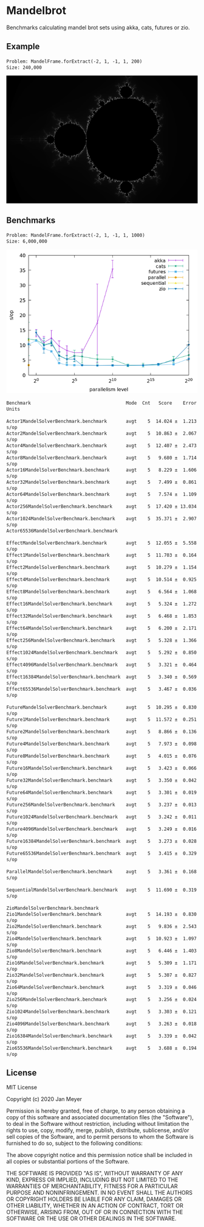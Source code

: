 # Mandelbrot #

Benchmarks calculating mandel brot sets using akka, cats, futures or zio.

## Example ##

```
Problem: MandelFrame.forExtract(-2, 1, -1, 1, 200)
Size: 240,000
```

![Example](example.png)

## Benchmarks ##

```
Problem: MandelFrame.forExtract(-2, 1, -1, 1, 1000)
Size: 6,000,000
```

![Benchmarks](benchmarks.png)

```
Benchmark                                   Mode  Cnt   Score    Error  Units

Actor1MandelSolverBenchmark.benchmark       avgt    5  14.024 ±  1.213   s/op
Actor2MandelSolverBenchmark.benchmark       avgt    5  10.863 ±  2.067   s/op
Actor4MandelSolverBenchmark.benchmark       avgt    5  12.407 ±  2.473   s/op
Actor8MandelSolverBenchmark.benchmark       avgt    5   9.680 ±  1.714   s/op
Actor16MandelSolverBenchmark.benchmark      avgt    5   8.229 ±  1.606   s/op
Actor32MandelSolverBenchmark.benchmark      avgt    5   7.499 ±  0.861   s/op
Actor64MandelSolverBenchmark.benchmark      avgt    5   7.574 ±  1.109   s/op
Actor256MandelSolverBenchmark.benchmark     avgt    5  17.420 ± 13.034   s/op
Actor1024MandelSolverBenchmark.benchmark    avgt    5  35.371 ±  2.907   s/op
Actor65536MandelSolverBenchmark.benchmark

EffectMandelSolverBenchmark.benchmark       avgt    5  12.055 ±  5.558   s/op
Effect1MandelSolverBenchmark.benchmark      avgt    5  11.703 ±  0.164   s/op
Effect2MandelSolverBenchmark.benchmark      avgt    5  10.279 ±  1.154   s/op
Effect4MandelSolverBenchmark.benchmark      avgt    5  10.514 ±  0.925   s/op
Effect8MandelSolverBenchmark.benchmark      avgt    5   6.564 ±  1.068   s/op
Effect16MandelSolverBenchmark.benchmark     avgt    5   5.324 ±  1.272   s/op
Effect32MandelSolverBenchmark.benchmark     avgt    5   6.468 ±  1.853   s/op
Effect64MandelSolverBenchmark.benchmark     avgt    5   6.200 ±  2.171   s/op
Effect256MandelSolverBenchmark.benchmark    avgt    5   5.328 ±  1.366   s/op
Effect1024MandelSolverBenchmark.benchmark   avgt    5   5.292 ±  0.850   s/op
Effect4096MandelSolverBenchmark.benchmark   avgt    5   3.321 ±  0.464   s/op
Effect16384MandelSolverBenchmark.benchmark  avgt    5   3.340 ±  0.569   s/op
Effect65536MandelSolverBenchmark.benchmark  avgt    5   3.467 ±  0.036   s/op

FutureMandelSolverBenchmark.benchmark       avgt    5  10.295 ±  0.830   s/op
Future1MandelSolverBenchmark.benchmark      avgt    5  11.572 ±  0.251   s/op
Future2MandelSolverBenchmark.benchmark      avgt    5   8.866 ±  0.136   s/op
Future4MandelSolverBenchmark.benchmark      avgt    5   7.973 ±  0.098   s/op
Future8MandelSolverBenchmark.benchmark      avgt    5   4.015 ±  0.076   s/op
Future16MandelSolverBenchmark.benchmark     avgt    5   3.423 ±  0.066   s/op
Future32MandelSolverBenchmark.benchmark     avgt    5   3.350 ±  0.042   s/op
Future64MandelSolverBenchmark.benchmark     avgt    5   3.301 ±  0.019   s/op
Future256MandelSolverBenchmark.benchmark    avgt    5   3.237 ±  0.013   s/op
Future1024MandelSolverBenchmark.benchmark   avgt    5   3.242 ±  0.011   s/op
Future4096MandelSolverBenchmark.benchmark   avgt    5   3.249 ±  0.016   s/op
Future16384MandelSolverBenchmark.benchmark  avgt    5   3.273 ±  0.028   s/op
Future65536MandelSolverBenchmark.benchmark  avgt    5   3.415 ±  0.329   s/op

ParallelMandelSolverBenchmark.benchmark     avgt    5   3.361 ±  0.168   s/op

SequentialMandelSolverBenchmark.benchmark   avgt    5  11.690 ±  0.319   s/op

ZioMandelSolverBenchmark.benchmark
Zio1MandelSolverBenchmark.benchmark         avgt    5  14.193 ±  0.830   s/op
Zio2MandelSolverBenchmark.benchmark         avgt    5   9.836 ±  2.543   s/op
Zio4MandelSolverBenchmark.benchmark         avgt    5  10.923 ±  1.097   s/op
Zio8MandelSolverBenchmark.benchmark         avgt    5   6.446 ±  1.403   s/op
Zio16MandelSolverBenchmark.benchmark        avgt    5   5.309 ±  1.171   s/op
Zio32MandelSolverBenchmark.benchmark        avgt    5   5.307 ±  0.827   s/op
Zio64MandelSolverBenchmark.benchmark        avgt    5   3.319 ±  0.046   s/op
Zio256MandelSolverBenchmark.benchmark       avgt    5   3.256 ±  0.024   s/op
Zio1024MandelSolverBenchmark.benchmark      avgt    5   3.303 ±  0.121   s/op
Zio4096MandelSolverBenchmark.benchmark      avgt    5   3.263 ±  0.018   s/op
Zio16384MandelSolverBenchmark.benchmark     avgt    5   3.339 ±  0.042   s/op
Zio65536MandelSolverBenchmark.benchmark     avgt    5   3.688 ±  0.194   s/op
```

## License ##

MIT License

Copyright (c) 2020 Jan Meyer

Permission is hereby granted, free of charge, to any person obtaining a copy
of this software and associated documentation files (the "Software"), to deal
in the Software without restriction, including without limitation the rights
to use, copy, modify, merge, publish, distribute, sublicense, and/or sell
copies of the Software, and to permit persons to whom the Software is
furnished to do so, subject to the following conditions:

The above copyright notice and this permission notice shall be included in all
copies or substantial portions of the Software.

THE SOFTWARE IS PROVIDED "AS IS", WITHOUT WARRANTY OF ANY KIND, EXPRESS OR
IMPLIED, INCLUDING BUT NOT LIMITED TO THE WARRANTIES OF MERCHANTABILITY,
FITNESS FOR A PARTICULAR PURPOSE AND NONINFRINGEMENT. IN NO EVENT SHALL THE
AUTHORS OR COPYRIGHT HOLDERS BE LIABLE FOR ANY CLAIM, DAMAGES OR OTHER
LIABILITY, WHETHER IN AN ACTION OF CONTRACT, TORT OR OTHERWISE, ARISING FROM,
OUT OF OR IN CONNECTION WITH THE SOFTWARE OR THE USE OR OTHER DEALINGS IN THE
SOFTWARE.
